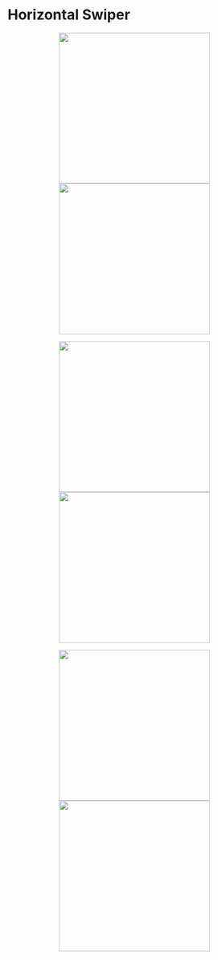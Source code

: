 # Horizontal Swiper

<p align="center">
  <img src="https://github.com/user-attachments/assets/2af744f6-b1b5-4fbe-bfbd-31d09169a804" width="300" />
  <img src="https://github.com/user-attachments/assets/88f74acc-1f85-4964-9ff3-a8f873809929" width="300" />
</p>

<p align="center">
  <img src="https://github.com/user-attachments/assets/3c753994-df20-4d8b-a569-0a820988fb0d" width="300" />
  <img src="https://github.com/user-attachments/assets/69928e9d-b02e-430f-bd67-4c2c7f5d8430" width="300" />
</p>

<p align="center">
  <img src="https://github.com/user-attachments/assets/e7501821-e10b-4e65-b39c-e162e6c6c30f" width="300" />
  <img src="https://github.com/user-attachments/assets/8f55b0e1-dc8e-444a-8e9d-c36adc14c7ff" width="300" />
</p>
